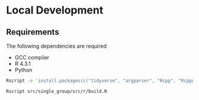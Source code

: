 # Local Development

## Requirements

The following dependencies are required

* GCC compiler
* R 4.3.1
* Python

```bash
Rscript -e 'install.packages(c("tidyverse", "argparser", "Rcpp", "RcppArmadillo"))'

Rscript src/single_group/src/r/build.R

```